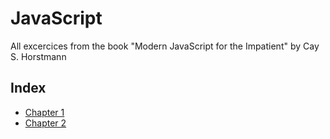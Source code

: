 # JavaScript
All excercices from the book "Modern JavaScript for the Impatient" by Cay S. Horstmann

## Index

- [Chapter 1](https://github.com/Dfredude/javascript/tree/main/chapter-01)
- [Chapter 2](https://github.com/Dfredude/javascript/tree/main/chapter-02)
